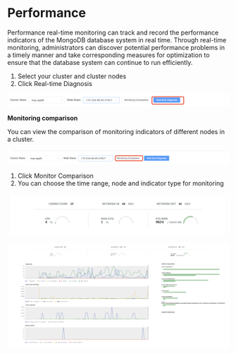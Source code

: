 # Performance

Performance real-time monitoring can track and record the performance indicators of the MongoDB database system in real time. Through real-time monitoring, administrators can discover potential performance problems in a timely manner and take corresponding measures for optimization to ensure that the database system can continue to run efficiently.

1. Select your cluster and cluster nodes
2. Click Real-time Diagnosis

![Start Diagnose Session](../../images/whalealPlatFromImages/10-Diagnose/StartPerformance.png)



**Monitoring comparison**

You can view the comparison of monitoring indicators of different nodes in a cluster.

![Start Diagnose Session](../../images/whalealPlatFromImages/10-Diagnose/MonitorComparson.png)

1. Click Monitor Comparison
2. You can choose the time range, node and indicator type for monitoring

![Performance](../../images/whalealPlatFromImages/10-Diagnose/Performance1.png)

![Performance](../../images/whalealPlatFromImages/10-Diagnose/Performance2.png)

